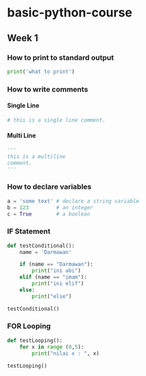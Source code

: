 # basic-python-course

## Week 1

### How to print to standard output

```python
print('what to print')
```

### How to write comments

#### Single Line

```python
# this is a single line comment.
```

#### Multi Line

```python
'''
this is a multiline
comment.
'''
```

### How to declare variables

```python
a = 'some text' # declare a string variable
b = 123         # an integer
c = True        # a boolean
```
### IF Statement
```python
def testConditional():
    name = 'Darmawan'

    if (name == "Darmawan"):
        print("ini abi")
    elif (name == "imam"):
        print("ini elif")
    else:
        print("else")

testConditional()
```
### FOR Looping
```python
def testLooping():
    for x in range (0,5):
        print("nilai x : ", x)
        
testLooping()
```
